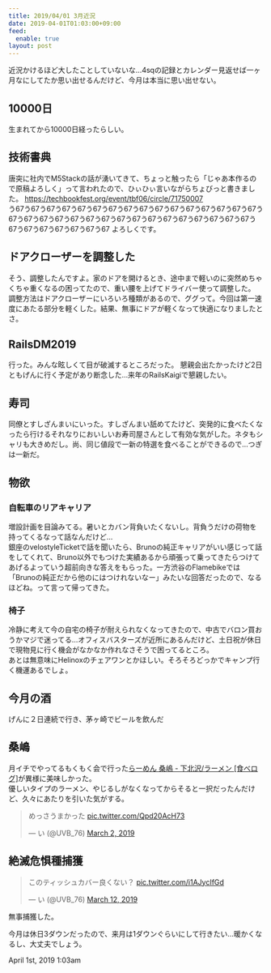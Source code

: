 ```yaml
---
title: 2019/04/01 3月近況
date: 2019-04-01T01:03:00+09:00
feed:
  enable: true
layout: post
---
```

<p>      近況かけるほど大したことしていないな…4sqの記録とカレンダー見返せば一ヶ月なにしてたか思い出せるんだけど、今月は本当に思い出せない。    </p>    <h2>10000日</h2>    <p>生まれてから10000日経ったらしい。</p>    <h2>技術書典</h2>    <p>      唐突に社内でM5Stackの話が湧いてきて、ちょっと触ったら「じゃあ本作るので原稿よろしく」って言われたので、ひぃひぃ言いながらちょびっと書きました。      <a href="https://techbookfest.org/event/tbf06/circle/71750007" target="_blank">https://techbookfest.org/event/tbf06/circle/71750007</a><br>      う67う67う67う67う67う67う67う67う67う67う67う67う67う67う67う67う67う67う67う67う67う67う67う67う67う67う67う67う67う67う67う67う67う67う67う67う67う67う67      よろしくです。    </p>    <h2>ドアクローザーを調整した</h2>    <p>      そう、調整したんですよ。家のドアを開けるとき、途中まで軽いのに突然めちゃくちゃ重くなるの困ってたので、重い腰を上げてドライバー使って調整した。<br>      調整方法はドアクローザーにいろいろ種類があるので、ググって。今回は第一速度にあたる部分を軽くした。結果、無事にドアが軽くなって快適になりましたとさ。    </p>    <h2>RailsDM2019</h2>    <p>      行った。みんな眩しくて目が破滅するところだった。      懇親会出たかったけど2日ともげんに行く予定があり断念した…来年のRailsKaigiで懇親したい。    </p>    <h2>寿司</h2>    <p>      同僚とすしざんまいにいった。すしざんまい舐めてたけど、突発的に食べたくなったら行けるそれなりにおいしいお寿司屋さんとして有効な気がした。ネタもシャリも大きめだし。尚、同じ値段で一新の特選を食べることができるので…つぎは一新だ。    </p>    <h2>物欲</h2>    <h3>自転車のリアキャリア</h3>    <p>      増設計画を目論みてる。暑いとカバン背負いたくないし。背負うだけの荷物を持ってくるなって話なんだけど…<br>      銀座のvelostyleTicketで話を聞いたら、Brunoの純正キャリアがいい感じって話をしてくれて、Bruno以外でもつけた実績あるから頑張って乗ってきたらつけてあげるよっていう超前向きな答えをもらった。一方渋谷のFlamebikeでは「Brunoの純正だから他のにはつけれないなー」みたいな回答だったので、なるほどね。って言って帰ってきた。    </p>    <h3>椅子</h3>    <p>      冷静に考えて今の自宅の椅子が耐えられなくなってきたので、中古でバロン買おうかマジで迷ってる…オフィスバスターズが近所にあるんだけど、土日祝が休日で現物見に行く機会がなかなか作れなさそうで困ってるところ。<br>      あとは無意味にHelinoxのチェアワンとかほしい。そろそろどっかでキャンプ行く機運あるでしょ。    </p>    <h2>今月の酒</h2>    <p>げんに２日連続で行き、茅ヶ崎でビールを飲んだ</p>    <h2>桑嶋</h2>    <p>      月イチでやってるもくもく会で行った<a href="https://tabelog.com/tokyo/A1318/A131802/13185159/" target="_blank">らーめん 桑嶋 - 下北沢/ラーメン [食べログ]</a>が異様に美味しかった。<br>      優しいタイプのラーメン、やじるしがなくなってからそると一択だったんだけど、久々にあたりを引いた気がする。    </p>    <blockquote class="twitter-tweet" data-lang="en">      <p lang="ja" dir="ltr">        めっさうまかった        <a href="https://t.co/Qpd20AcH73" target="_blank">pic.twitter.com/Qpd20AcH73</a>      </p>      — い (@UVB_76)      <a href="https://twitter.com/UVB_76/status/1101690906225197056?ref_src=twsrc%5Etfw" target="_blank">March 2, 2019</a>    </blockquote>    <script async src="https://platform.twitter.com/widgets.js" charset="utf-8"></script>    <h2>絶滅危惧種捕獲</h2>    <blockquote class="twitter-tweet" data-lang="en">      <p lang="ja" dir="ltr">        このティッシュカバー良くない？        <a href="https://t.co/i1AJycIfGd" target="_blank">pic.twitter.com/i1AJycIfGd</a>      </p>      — い (@UVB_76)      <a href="https://twitter.com/UVB_76/status/1105608964417310720?ref_src=twsrc%5Etfw" target="_blank">March 12, 2019</a>    </blockquote>    <script async src="https://platform.twitter.com/widgets.js" charset="utf-8"></script>    <p>無事捕獲した。</p>    <p>      今月は休日3ダウンだったので、来月は1ダウンぐらいにして行きたい…暖かくなるし、大丈夫でしょう。    </p>    <div id="footer">      <span id="timestamp"> April 1st, 2019 1:03am </span>    </div>
